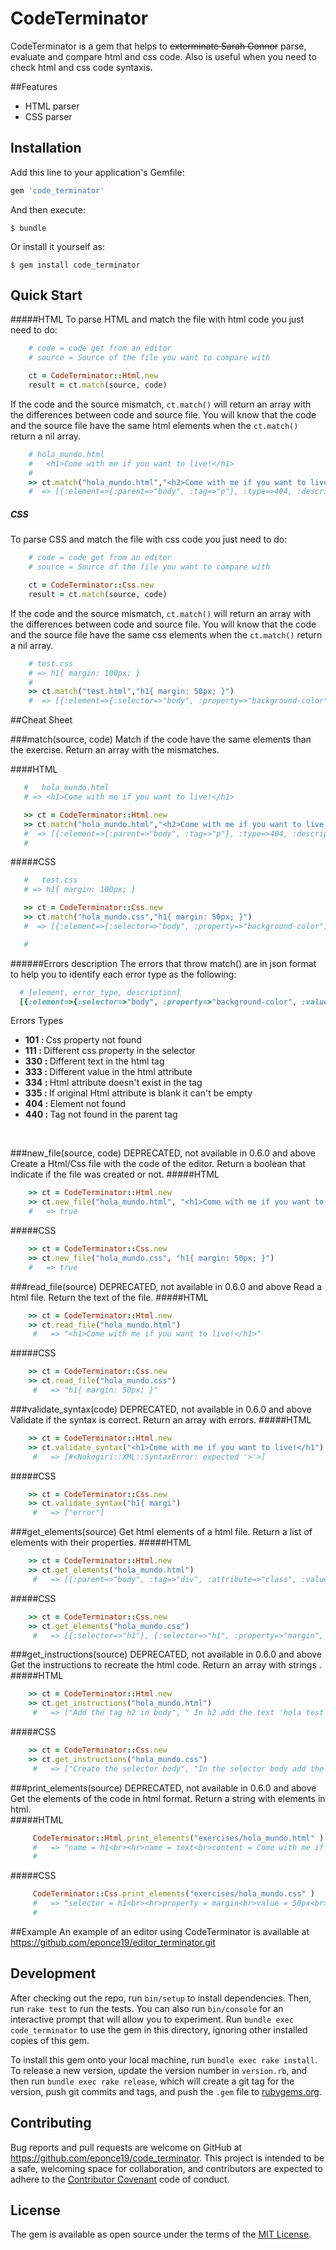 # CodeTerminator

CodeTerminator is a gem that helps to <strike>exterminate Sarah Connor</strike> parse, evaluate and compare html and css code. Also is useful when you need to check html and css code syntaxis.

##Features
<ul>
<li>HTML parser </li>
<li>CSS parser </li>
</ul>

## Installation

Add this line to your application's Gemfile:

```ruby
gem 'code_terminator'
```

And then execute:

    $ bundle

Or install it yourself as:

    $ gem install code_terminator

## Quick Start

#####HTML
To parse HTML and match the file with html code you just need to do:
```ruby
    # code = code get from an editor
    # source = Source of the file you want to compare with

    ct = CodeTerminator::Html.new
    result = ct.match(source, code)

```
If the code and the source mismatch,  `ct.match()`  will return an array with the differences between code and source file.
You will know that the code and the source file have the same html elements when the `ct.match()` return a nil array.

```ruby
	# hola_mundo.html
	# 	<h1>Come with me if you want to live!</h1>
	#
    >> ct.match("hola_mundo.html","<h2>Come with me if you want to live!</h2>")
    #  => [{:element=>{:parent=>"body", :tag=>"p"}, :type=>404, :description=>"p not exist"}]
```

##### CSS
To parse CSS and match the file with css code you just need to do:
```ruby
    # code = code get from an editor
    # source = Source of the file you want to compare with

    ct = CodeTerminator::Css.new
    result = ct.match(source, code)

```
If the code and the source mismatch,  `ct.match()`  will return an array with the differences between code and source file.
You will know that the code and the source file have the same css elements when the `ct.match()` return a nil array.

```ruby
	# test.css
	# => h1{ margin: 100px; }
	#
    >> ct.match("test.html","h1{ margin: 50px; }")
    #  => [{:element=>{:selector=>"body", :property=>"background-color", :value=>"yellow"}, :type=>111, :description=>"not the same property background-color: yellow in selector body"}]
```

##Cheat Sheet

###match(source, code)
Match if the code have the same elements than the exercise. Return an array with the mismatches.

####HTML
```ruby
   #   hola_mundo.html
   # => <h1>Come with me if you want to live!</h1>
```
```ruby
   >> ct = CodeTerminator::Html.new
   >> ct.match("hola_mundo.html","<h2>Come with me if you want to live!</h2>")
   #  => [{:element=>{:parent=>"body", :tag=>"p"}, :type=>404, :description=>"p not exist"}]
   #
```

#####CSS
```ruby
   #   test.css
   # => h1{ margin: 100px; }
```
```ruby
   >> ct = CodeTerminator::Css.new
   >> ct.match("hola_mundo.css","h1{ margin: 50px; }")
   #  => [{:element=>{:selector=>"body", :property=>"background-color", :value=>"yellow"}, :type=>111, :description=>"not the same property background-color: yellow in selector body"}]

   #
```

######Errors description
The errors that throw match() are in json format to help you to identify each error type as the following:
```ruby
  # [element, error_type, description]
  [{:element=>{:selector=>"body", :property=>"background-color", :value=>"yellow"}, :type=>111, :description=>"not the same property background-color: yellow in selector body"}]
```
Errors Types
<ul>
  <li><b>101 : </b>Css property not found</li>
  <li><b>111 : </b>Different css property in the selector</li>
  <li><b>330 : </b>Different text in the html tag</li>
  <li><b>333 : </b>Different value in the html attribute</li>
  <li><b>334 : </b>Html attribute doesn't exist in the tag</li>
  <li><b>335 : </b>If original Html attribute is blank it can't be empty</li>
  <li><b>404 : </b>Element not found</li>
  <li><b>440 : </b>Tag not found in the parent tag</li>
</ul>

<br>

###new_file(source, code) DEPRECATED, not available in 0.6.0 and above
Create a Html/Css file with the code of the editor. Return a boolean that indicate if the file was created or not.
#####HTML
```ruby
    >> ct = CodeTerminator::Html.new
    >> ct.new_file("hola_mundo.html", "<h1>Come with me if you want to live!</h1>")
    #   => true
```
#####CSS
```ruby
    >> ct = CodeTerminator::Css.new
    >> ct.new_file("hola_mundo.css", "h1{ margin: 50px; }")
    #   => true
```

###read_file(source) DEPRECATED, not available in 0.6.0 and above
Read a html file. Return the text of the file.
#####HTML
```ruby
    >> ct = CodeTerminator::Html.new
    >> ct.read_file("hola_mundo.html")
     #   => "<h1>Come with me if you want to live!</h1>"
```
#####CSS
```ruby
    >> ct = CodeTerminator::Css.new
    >> ct.read_file("hola_mundo.css")
     #   => "h1{ margin: 50px; }"
```

###validate_syntax(code) DEPRECATED, not available in 0.6.0 and above
Validate if the syntax is correct. Return an array with errors.
#####HTML
```ruby
    >> ct = CodeTerminator::Html.new
    >> ct.validate_syntax("<h1>Come with me if you want to live!</h1")
     #   => [#<Nokogiri::XML::SyntaxError: expected '>'>]
```
#####CSS
```ruby
    >> ct = CodeTerminator::Css.new
    >> ct.validate_syntax("h1{ margi")
     #   => ["error"]
```

###get_elements(source)
Get html elements of a html file. Return a list of elements with their properties.
#####HTML
```ruby
    >> ct = CodeTerminator::Html.new
    >> ct.get_elements("hola_mundo.html")
     #   => [{:parent=>"body", :tag=>"div", :attribute=>"class", :value=>"col-md-12"}, {:parent=>"div", :tag=>"h1"}, {:parent=>"h1", :tag=>"text", :content=>"Come with me if you want to live!"}]
```
#####CSS
```ruby
    >> ct = CodeTerminator::Css.new
    >> ct.get_elements("hola_mundo.css")
     #   => [{:selector=>"h1"}, {:selector=>"h1", :property=>"margin", :value=>"50px"}]
```

###get_instructions(source) DEPRECATED, not available in 0.6.0 and above
Get the instructions to recreate the html code. Return an array with strings .
#####HTML
```ruby
    >> ct = CodeTerminator::Html.new
    >> ct.get_instructions("hola_mundo.html")
     #   => ["Add the tag h2 in body", " In h2 add the text 'hola test' ", "Add the tag p in body"]
```
#####CSS
```ruby
    >> ct = CodeTerminator::Css.new
    >> ct.get_instructions("hola_mundo.css")
     #   => ["Create the selector body", "In the selector body add the property ' background-color'  with value 'yellow' "]
```

###print_elements(source) DEPRECATED, not available in 0.6.0 and above
Get the elements of the code in html format. Return a string with elements in html.
<br>
#####HTML
```ruby
     CodeTerminator::Html.print_elements("exercises/hola_mundo.html" )
     #   => "name = h1<br><hr>name = text<br>content = Come with me if you want to live!<br><hr>"
     #
```
#####CSS
```ruby
     CodeTerminator::Css.print_elements("exercises/hola_mundo.css" )
     #   => "selector = h1<br><hr>property = margin<br>value = 50px<br><hr>"
     #
```

##Example
An example of an editor using CodeTerminator is available at https://github.com/eponce19/editor_terminator.git


## Development

After checking out the repo, run `bin/setup` to install dependencies. Then, run `rake test` to run the tests. You can also run `bin/console` for an interactive prompt that will allow you to experiment. Run `bundle exec code_terminator` to use the gem in this directory, ignoring other installed copies of this gem.

To install this gem onto your local machine, run `bundle exec rake install`. To release a new version, update the version number in `version.rb`, and then run `bundle exec rake release`, which will create a git tag for the version, push git commits and tags, and push the `.gem` file to [rubygems.org](https://rubygems.org).

## Contributing

Bug reports and pull requests are welcome on GitHub at https://github.com/eponce19/code_terminator. This project is intended to be a safe, welcoming space for collaboration, and contributors are expected to adhere to the [Contributor Covenant](contributor-covenant.org) code of conduct.


## License

The gem is available as open source under the terms of the [MIT License](http://opensource.org/licenses/MIT).
